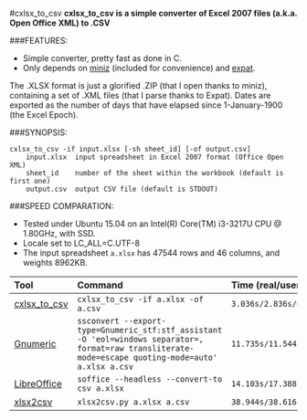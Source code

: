 #cxlsx_to_csv
**cxlsx_to_csv is a simple converter of Excel 2007 files (a.k.a. Open Office XML) to .CSV**

###FEATURES:
* Simple converter, pretty fast as done in C.
* Only depends on [miniz](https://code.google.com/p/miniz/) (included for convenience) and [expat](http://expat.sourceforge.net/).

The .XLSX format is just a glorified .ZIP (that I open thanks to miniz), containing a set of .XML files (that I parse thanks to Expat).
Dates are exported as the number of days that have elapsed since 1-January-1900 (the Excel Epoch).

###SYNOPSIS:
```
cxlsx_to_csv -if input.xlsx [-sh sheet_id] [-of output.csv]
    input.xlsx  input spreadsheet in Excel 2007 format (Office Open XML)
    sheet_id    number of the sheet within the workbook (default is first one)
    output.csv  output CSV file (default is STDOUT)
```
###SPEED COMPARATION:
* Tested under Ubuntu 15.04 on an Intel(R) Core(TM) i3-3217U CPU @ 1.80GHz, with SSD.
* Locale set to LC_ALL=C.UTF-8
* The input spreadsheet `a.xlsx` has 47544 rows and 46 columns, and weights 8962KB.

| Tool | Command | Time (real/user/sys)|
|:------------ |:------------|:--|
| [cxlsx_to_csv](https://github.com/vpaesa/cxlsx_to_csv) | `cxlsx_to_csv -if a.xlsx -of a.csv` | `3.036s/2.836s/0.200s` |
| [Gnumeric](http://www.gnumeric.org/) | `ssconvert --export-type=Gnumeric_stf:stf_assistant -O 'eol=windows separator=, format=raw transliterate-mode=escape quoting-mode=auto' a.xlsx a.csv` | `11.735s/11.544s/0.196s` |
| [LibreOffice](https://www.libreoffice.org/) | `soffice --headless --convert-to csv a.xlsx` | `14.103s/17.388s/0.644s` |
| [xlsx2csv](https://github.com/dilshod/xlsx2csv) | `xlsx2csv.py a.xlsx a.csv` | `38.944s/38.616s/0.220s` |


